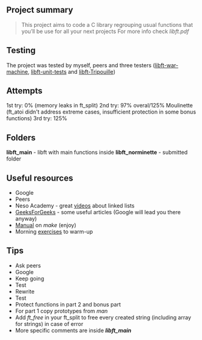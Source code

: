 ## **Project summary** 
> This project aims to code a C library regrouping usual functions that you’ll be use for all your next projects
For more info check _libft.pdf_

## **Testing**
The project was tested by myself, peers and three testers ([libft-war-machine](https://github.com/y3ll0w42/libft-war-machine), [libft-unit-tests](https://github.com/alelievr/libft-unit-test) and [libft-Tripouille](https://github.com/Tripouille/libftTester))

## **Attempts**
1st try: 0% (memory leaks in ft_split)
2nd try: 97% overal/125% Moulinette (ft_atoi didn't address extreme cases, insufficient protection in some bonus functions)
3rd try: 125%

## **Folders**
**libft_main** - libft with main functions inside
**libft_norminette** - submitted folder

## **Useful resources**
* Google
* Peers
* Neso Academy - great [videos](https://youtu.be/xLetJpcjHS0) about linked lists
* [GeeksForGeeks](https://www.geeksforgeeks.org/) - some useful articles (Google will lead you there anyway)
* [Manual](https://www.gnu.org/software/make/manual/make.html#Suffix-Rules) on _make_ (enjoy)
* Morning [exercises](https://youtu.be/ECxYJcnvyMw) to warm-up

## **Tips**
* Ask peers
* Google
* Keep going
* Test
* Rewrite
* Test
* Protect functions in part 2 and bonus part
* For part 1 copy prototypes from _man_
* Add _ft_free_ in your ft_split to free every created string (including array for strings) in case of error
* More specific comments are inside **_libft_main_**
